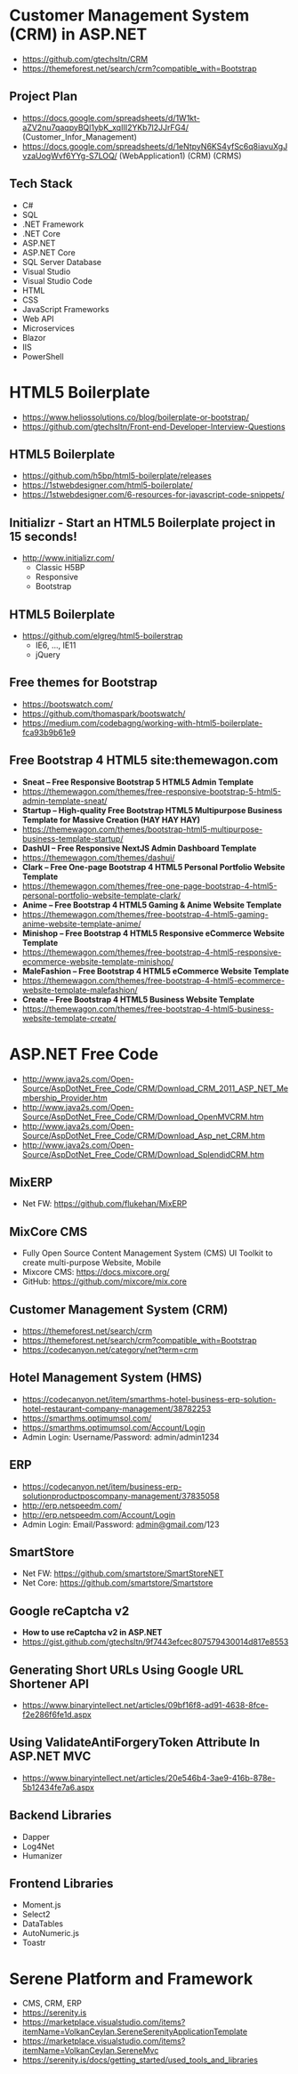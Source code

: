 # Customer Management System (CRM) in ASP.NET
+ https://github.com/gtechsltn/CRM
+ https://themeforest.net/search/crm?compatible_with=Bootstrap

## Project Plan
+ https://docs.google.com/spreadsheets/d/1W1kt-aZV2nu7qaqpyBQl1ybK_xqIII2YKb7l2JJrFG4/ (Customer_Infor_Management)
+ https://docs.google.com/spreadsheets/d/1eNtpyN6KS4yfSc6q8iavuXgJvzaUogWvf6YYg-S7LOQ/ (WebApplication1) (CRM) (CRMS)

## Tech Stack
+ C#
+ SQL
+ .NET Framework
+ .NET Core
+ ASP.NET
+ ASP.NET Core
+ SQL Server Database
+ Visual Studio
+ Visual Studio Code
+ HTML
+ CSS
+ JavaScript Frameworks
+ Web API
+ Microservices
+ Blazor
+ IIS
+ PowerShell

# HTML5 Boilerplate
+ https://www.heliossolutions.co/blog/boilerplate-or-bootstrap/
+ https://github.com/gtechsltn/Front-end-Developer-Interview-Questions

## HTML5 Boilerplate
+ https://github.com/h5bp/html5-boilerplate/releases
+ https://1stwebdesigner.com/html5-boilerplate/
+ https://1stwebdesigner.com/6-resources-for-javascript-code-snippets/

## Initializr - Start an HTML5 Boilerplate project in 15 seconds!
+ http://www.initializr.com/
  + Classic H5BP
  + Responsive
  + Bootstrap

## HTML5 Boilerplate
+ https://github.com/elgreg/html5-boilerstrap
  + IE6, ..., IE11
  + jQuery

## Free themes for Bootstrap
+ https://bootswatch.com/
+ https://github.com/thomaspark/bootswatch/
+ https://medium.com/codebagng/working-with-html5-boilerplate-fca93b9b61e9

## Free Bootstrap 4 HTML5 site:themewagon.com
+ **Sneat – Free Responsive Bootstrap 5 HTML5 Admin Template**
+ https://themewagon.com/themes/free-responsive-bootstrap-5-html5-admin-template-sneat/
+ **Startup – High-quality Free Bootstrap HTML5 Multipurpose Business Template for Massive Creation (HAY HAY HAY)**
+ https://themewagon.com/themes/bootstrap-html5-multipurpose-business-template-startup/
+ **DashUI – Free Responsive NextJS Admin Dashboard Template**
+ https://themewagon.com/themes/dashui/
+ **Clark – Free One-page Bootstrap 4 HTML5 Personal Portfolio Website Template**
+ https://themewagon.com/themes/free-one-page-bootstrap-4-html5-personal-portfolio-website-template-clark/
+ **Anime – Free Bootstrap 4 HTML5 Gaming & Anime Website Template**
+ https://themewagon.com/themes/free-bootstrap-4-html5-gaming-anime-website-template-anime/
+ **Minishop – Free Bootstrap 4 HTML5 Responsive eCommerce Website Template**
+ https://themewagon.com/themes/free-bootstrap-4-html5-responsive-ecommerce-website-template-minishop/
+ **MaleFashion – Free Bootstrap 4 HTML5 eCommerce Website Template**
+ https://themewagon.com/themes/free-bootstrap-4-html5-ecommerce-website-template-malefashion/
+ **Create – Free Bootstrap 4 HTML5 Business Website Template**
+ https://themewagon.com/themes/free-bootstrap-4-html5-business-website-template-create/

# ASP.NET Free Code
+ http://www.java2s.com/Open-Source/AspDotNet_Free_Code/CRM/Download_CRM_2011_ASP_NET_Membership_Provider.htm
+ http://www.java2s.com/Open-Source/AspDotNet_Free_Code/CRM/Download_OpenMVCRM.htm
+ http://www.java2s.com/Open-Source/AspDotNet_Free_Code/CRM/Download_Asp_net_CRM.htm
+ http://www.java2s.com/Open-Source/AspDotNet_Free_Code/CRM/Download_SplendidCRM.htm

## MixERP
+ Net FW: https://github.com/flukehan/MixERP

## MixCore CMS
+ Fully Open Source Content Management System (CMS) UI Toolkit to create multi-purpose Website, Mobile
+ Mixcore CMS: https://docs.mixcore.org/
+ GitHub: https://github.com/mixcore/mix.core

## Customer Management System (CRM)
+ https://themeforest.net/search/crm
+ https://themeforest.net/search/crm?compatible_with=Bootstrap
+ https://codecanyon.net/category/net?term=crm

## Hotel Management System (HMS)
+ https://codecanyon.net/item/smarthms-hotel-business-erp-solution-hotel-restaurant-company-management/38782253
+ https://smarthms.optimumsol.com/
+ https://smarthms.optimumsol.com/Account/Login
+ Admin Login: Username/Password: admin/admin1234

## ERP
+ https://codecanyon.net/item/business-erp-solutionproductposcompany-management/37835058
+ http://erp.netspeedm.com/
+ http://erp.netspeedm.com/Account/Login
+ Admin Login: Email/Password: admin@gmail.com/123

## SmartStore
+ Net FW: https://github.com/smartstore/SmartStoreNET
+ Net Core: https://github.com/smartstore/Smartstore

## Google reCaptcha v2
+ **How to use reCaptcha v2 in ASP.NET**
+ https://gist.github.com/gtechsltn/9f7443efcec807579430014d817e8553

## Generating Short URLs Using Google URL Shortener API
+ https://www.binaryintellect.net/articles/09bf16f8-ad91-4638-8fce-f2e286f6fe1d.aspx

## Using ValidateAntiForgeryToken Attribute In ASP.NET MVC
+ https://www.binaryintellect.net/articles/20e546b4-3ae9-416b-878e-5b12434fe7a6.aspx

## Backend Libraries
+ Dapper
+ Log4Net
+ Humanizer

## Frontend Libraries
+ Moment.js
+ Select2
+ DataTables
+ AutoNumeric.js
+ Toastr

# Serene Platform and Framework
+ CMS, CRM, ERP
+ https://serenity.is
+ https://marketplace.visualstudio.com/items?itemName=VolkanCeylan.SereneSerenityApplicationTemplate
+ https://marketplace.visualstudio.com/items?itemName=VolkanCeylan.SereneMvc
+ https://serenity.is/docs/getting_started/used_tools_and_libraries
